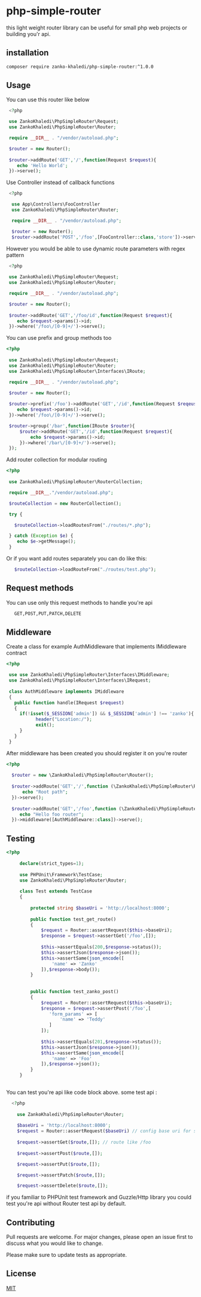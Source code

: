 # php-simple-router

this light weight router library can be useful for small php web projects or building you'r api.

## installation

```bash
composer require zanko-khaledi/php-simple-router:^1.0.0
```

## Usage

You can use this router like below

   ```php
    <?php

    use ZankoKhaledi\PhpSimpleRouter\Request;
    use ZankoKhaledi\PhpSimpleRouter\Router;
   
    require __DIR__ . "/vendor/autoload.php";

    $router = new Router();
    
    $router->addRoute('GET','/',function(Request $request){
       echo 'Hello World';
    })->serve();
   ```

Use Controller instead of callback functions

  ```php
   <?php

    use App\Controllers\FooController 
    use ZankoKhaledi\PhpSimpleRouter\Router;

    require __DIR__ . "/vendor/autoload.php";

    $router = new Router();
    $router->addRoute('POST','/foo',[FooController::class,'store'])->serve();
  ```

However you would be able to use dynamic route parameters with regex pattern

   ```php
    <?php
    
    use ZankoKhaledi\PhpSimpleRouter\Request; 
    use ZankoKhaledi\PhpSimpleRouter\Router;

    require __DIR__ . "/vendor/autoload.php";

    $router = new Router();
    
    $router->addRoute('GET','/foo/id',function(Request $request){
       echo $request->params()->id;
    })->where('/foo\/[0-9]+/')->serve();
   ```

You can use prefix and group methods too

   ```php
   <?php
    
    use ZankoKhaledi\PhpSimpleRouter\Request; 
    use ZankoKhaledi\PhpSimpleRouter\Router;
    use ZankoKhaledi\PhpSimpleRouter\Interfaces\IRoute;

    require __DIR__ . "/vendor/autoload.php";

    $router = new Router();
    
    $router->prefix('/foo')->addRoute('GET','/id',function(Request $reqeust){
       echo $request->params()->id;
    })->where('/foo\/[0-9]+/')->serve();
 
    $router->group('/bar',function(IRoute $router){
        $router->addRoute('GET','/id',function(Request $request){
            echo $request->params()->id;
        })->where('/bar\/[0-9]+/')->serve();
    });
   ```

Add router collection for modular routing

   ```php
   <?php
    
    use ZankoKhaledi\PhpSimpleRouter\RouterCollection;

    require __DIR__."/vendor/autoload.php"; 

    $routeCollection = new RouterCollection();

    try {

      $routeCollection->loadRoutesFrom("./routes/*.php");

    } catch (Exception $e) {
       echo $e->getMessage();
    }
   ```

Or if you want add routes separately you can do like this:

   ```php
      $routeCollection->loadRouteFrom("./routes/test.php");
   ```

## Request methods

You can use only this request methods to handle you're api

 ```bash 
    GET,POST,PUT,PATCH,DELETE
 ``` 
## Middleware

Create a class for example AuthMiddleware that implements IMiddleware contract

```php
<?php

 use use ZankoKhaledi\PhpSimpleRouter\Interfaces\IMiddleware;
 use ZankoKhaledi\PhpSimpleRouter\Interfaces\IRequest;
  
 class AuthMiddleware implements IMiddleware
 {
   public function handle(IRequest $request)
   {
     if(!isset($_SESSION['admin']) && $_SESSION['admin'] !== 'zanko'){
           header("Location:/");
           exit();
     }
   }
 }
```
After middleware has been created you should register it on you're router

```php
<?php
  
  $router = new \ZankoKhaledi\PhpSimpleRouter\Router();
  
  $router->addRoute('GET','/',function (\ZankoKhaledi\PhpSimpleRouter\Request $request){
      echo "Root path";
  })->serve();
  
  $router->addRoute('GET','/foo',function (\ZankoKhaledi\PhpSimpleRouter\Request $request){
     echo "Hello foo router";
  })->middleware([AuthMiddleware::class])->serve(); 
```

## Testing

   ```php
   <?php
        
        declare(strict_types=1);
        
        use PHPUnit\Framework\TestCase;
        use ZankoKhaledi\PhpSimpleRouter\Router;
        
        class Test extends TestCase
        {
        
            protected string $baseUri = 'http://localhost:8000';
        
            public function test_get_route()
            {
                $request = Router::assertRequest($this->baseUri);
                $response = $request->assertGet('/foo',[]);
        
                $this->assertEquals(200,$response->status());
                $this->assertJson($response->json());
                $this->assertSame(json_encode([
                    'name' => 'Zanko'
                ]),$response->body());
            }
        
        
            public function test_zanko_post()
            {
                $request = Router::assertRequest($this->baseUri);
                $response = $request->assertPost('/foo',[
                   'form_params' => [
                       'name' => 'Teddy'
                   ]
                ]);
        
                $this->assertEquals(201,$response->status());
                $this->assertJson($response->json());
                $this->assertSame(json_encode([
                    'name' => 'Foo'
                ]),$response->json());
            }
        }   
       
   ```

   You can test you're api like code block above.
   some test api : 
```php
  <?php
    
    use ZankoKhaledi\PhpSimpleRouter\Router;
    
    $baseUri = 'http://localhost:8000';
    $request = Router::assertRequest($baseUri) // config base uri for sending requests to server 
    
    $request->assertGet($route,[]); // route like /foo
 
    $request->assertPost($route,[]);

    $request->assertPut($route,[]);

    $request->assertPatch($route,[]);

    $request->assertDelete($route,[]);
```        
   
if you familiar to PHPUnit test framework and Guzzle/Http library you could test you're api 
without Router test api by default.

## Contributing

Pull requests are welcome. For major changes, please open an issue first
to discuss what you would like to change.

Please make sure to update tests as appropriate.

## License

[MIT](https://choosealicense.com/licenses/mit/)
